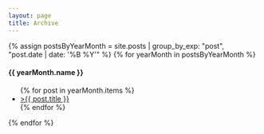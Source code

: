 ```yaml
---
layout: page
title: Archive
---
```


{% assign postsByYearMonth = site.posts | group_by_exp: "post", "post.date | date: '%B %Y'" %}
{% for yearMonth in postsByYearMonth %}
  <h4>{{ yearMonth.name }}</h4>
  <ul>
    {% for post in yearMonth.items %}
      <li><a href="{{ post.url | relative_url }}">>{{ post.title }}</a></li>
    {% endfor %}
  </ul>
{% endfor %}
